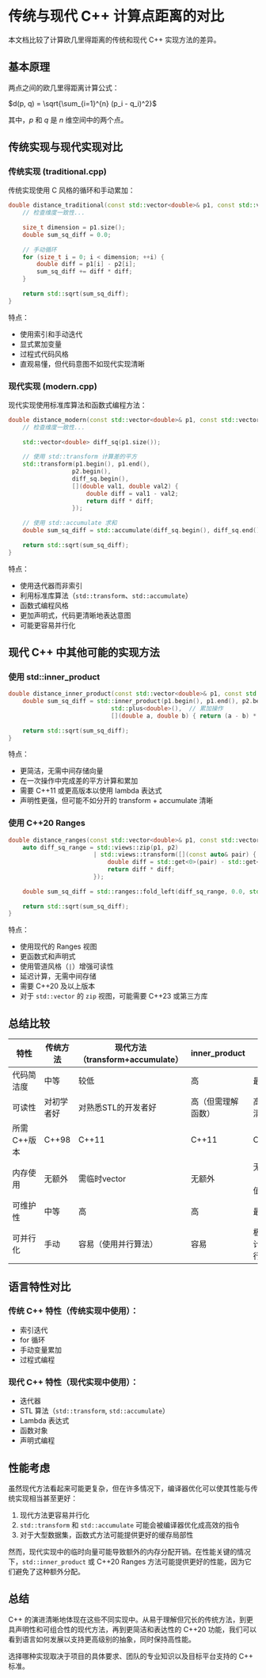 # 传统与现代 C++ 计算点距离的对比

本文档比较了计算欧几里得距离的传统和现代 C++ 实现方法的差异。

## 基本原理

两点之间的欧几里得距离计算公式：

$d(p, q) = \sqrt{\sum_{i=1}^{n} (p_i - q_i)^2}$

其中，$p$ 和 $q$ 是 $n$ 维空间中的两个点。

## 传统实现与现代实现对比

### 传统实现 (traditional.cpp)

传统实现使用 C 风格的循环和手动累加：

```cpp
double distance_traditional(const std::vector<double>& p1, const std::vector<double>& p2) {
    // 检查维度一致性...
  
    size_t dimension = p1.size();
    double sum_sq_diff = 0.0;
  
    // 手动循环
    for (size_t i = 0; i < dimension; ++i) {
        double diff = p1[i] - p2[i];
        sum_sq_diff += diff * diff;
    }
  
    return std::sqrt(sum_sq_diff);
}
```

特点：

- 使用索引和手动迭代
- 显式累加变量
- 过程式代码风格
- 直观易懂，但代码意图不如现代实现清晰

### 现代实现 (modern.cpp)

现代实现使用标准库算法和函数式编程方法：

```cpp
double distance_modern(const std::vector<double>& p1, const std::vector<double>& p2) {
    // 检查维度一致性...
  
    std::vector<double> diff_sq(p1.size());
  
    // 使用 std::transform 计算差的平方
    std::transform(p1.begin(), p1.end(),
                  p2.begin(),
                  diff_sq.begin(),
                  [](double val1, double val2) {
                      double diff = val1 - val2;
                      return diff * diff;
                  });
  
    // 使用 std::accumulate 求和
    double sum_sq_diff = std::accumulate(diff_sq.begin(), diff_sq.end(), 0.0);
  
    return std::sqrt(sum_sq_diff);
}
```

特点：

- 使用迭代器而非索引
- 利用标准库算法（`std::transform`、`std::accumulate`）
- 函数式编程风格
- 更加声明式，代码更清晰地表达意图
- 可能更容易并行化

## 现代 C++ 中其他可能的实现方法

### 使用 std::inner_product

```cpp
double distance_inner_product(const std::vector<double>& p1, const std::vector<double>& p2) {
    double sum_sq_diff = std::inner_product(p1.begin(), p1.end(), p2.begin(), 0.0,
                             std::plus<double>(),  // 累加操作
                             [](double a, double b) { return (a - b) * (a - b); });  // 元素操作
  
    return std::sqrt(sum_sq_diff);
}
```

特点：

- 更简洁，无需中间存储向量
- 在一次操作中完成差的平方计算和累加
- 需要 C++11 或更高版本以使用 lambda 表达式
- 声明性更强，但可能不如分开的 transform + accumulate 清晰

### 使用 C++20 Ranges

```cpp
double distance_ranges(const std::vector<double>& p1, const std::vector<double>& p2) {
    auto diff_sq_range = std::views::zip(p1, p2)
                        | std::views::transform([](const auto& pair) {
                            double diff = std::get<0>(pair) - std::get<1>(pair);
                            return diff * diff;
                        });
  
    double sum_sq_diff = std::ranges::fold_left(diff_sq_range, 0.0, std::plus<>());
  
    return std::sqrt(sum_sq_diff);
}
```

特点：

- 使用现代的 Ranges 视图
- 更函数式和声明式
- 使用管道风格（`|`）增强可读性
- 延迟计算，无需中间存储
- 需要 C++20 及以上版本
- 对于 `std::vector` 的 `zip` 视图，可能需要 C++23 或第三方库

## 总结比较

| 特性        | 传统方法   | 现代方法（transform+accumulate） | inner_product      | C++20 Ranges         |
| ----------- | ---------- | -------------------------------- | ------------------ | -------------------- |
| 代码简洁度  | 中等       | 较低                             | 高                 | 最高                 |
| 可读性      | 对初学者好 | 对熟悉STL的开发者好              | 高（但需理解函数） | 高（语义清晰）       |
| 所需C++版本 | C++98      | C++11                            | C++11              | C++20/23             |
| 内存使用    | 无额外     | 需临时vector                     | 无额外             | 无额外（惰性求值）   |
| 可维护性    | 中等       | 高                               | 高                 | 最高                 |
| 可并行化    | 手动       | 容易（使用并行算法）             | 容易               | 极易（设计用于并行） |

## 语言特性对比

### 传统 C++ 特性（传统实现中使用）：

- 索引迭代
- for 循环
- 手动变量累加
- 过程式编程

### 现代 C++ 特性（现代实现中使用）：

- 迭代器
- STL 算法（`std::transform`, `std::accumulate`）
- Lambda 表达式
- 函数对象
- 声明式编程

## 性能考虑

虽然现代方法看起来可能更复杂，但在许多情况下，编译器优化可以使其性能与传统实现相当甚至更好：

1. 现代方法更容易并行化
2. `std::transform` 和 `std::accumulate` 可能会被编译器优化成高效的指令
3. 对于大型数据集，函数式方法可能提供更好的缓存局部性

然而，现代实现中的临时向量可能导致额外的内存分配开销。在性能关键的情况下，`std::inner_product` 或 C++20 Ranges 方法可能提供更好的性能，因为它们避免了这种额外分配。

## 总结

C++ 的演进清晰地体现在这些不同实现中。从易于理解但冗长的传统方法，到更具声明性和可组合性的现代方法，再到更简洁和表达性的 C++20 功能，我们可以看到语言如何发展以支持更高级别的抽象，同时保持高性能。

选择哪种实现取决于项目的具体要求、团队的专业知识以及目标平台支持的 C++ 标准。
